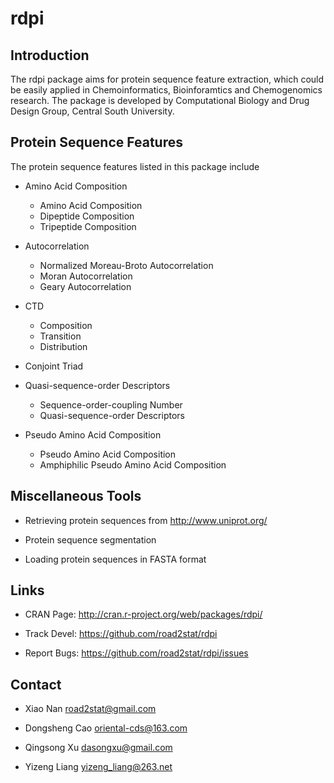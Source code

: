 # rdpi

## Introduction

The rdpi package aims for protein sequence feature extraction, which could be easily applied in Chemoinformatics, Bioinforamtics and Chemogenomics research. The package is developed by Computational Biology and Drug Design Group, Central South University.

## Protein Sequence Features

The protein sequence features listed in this package include

  * Amino Acid Composition
  
    * Amino Acid Composition
    * Dipeptide Composition
    * Tripeptide Composition

  * Autocorrelation
  
    * Normalized Moreau-Broto Autocorrelation
    * Moran Autocorrelation
    * Geary Autocorrelation

  * CTD
  
    * Composition
    * Transition
    * Distribution

  * Conjoint Triad

  * Quasi-sequence-order Descriptors
  
    * Sequence-order-coupling Number
    * Quasi-sequence-order Descriptors
  
  * Pseudo Amino Acid Composition
  
    * Pseudo Amino Acid Composition
    * Amphiphilic Pseudo Amino Acid Composition

## Miscellaneous Tools

  * Retrieving protein sequences from http://www.uniprot.org/
  
  * Protein sequence segmentation
  
  * Loading protein sequences in FASTA format

## Links

  * CRAN Page: http://cran.r-project.org/web/packages/rdpi/

  * Track Devel: https://github.com/road2stat/rdpi

  * Report Bugs: https://github.com/road2stat/rdpi/issues

## Contact

  * Xiao Nan <road2stat@gmail.com>

  * Dongsheng Cao <oriental-cds@163.com>

  * Qingsong Xu <dasongxu@gmail.com>

  * Yizeng Liang <yizeng_liang@263.net>

